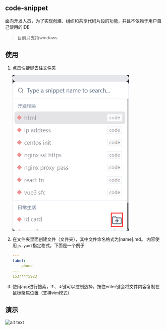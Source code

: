 ## code-snippet
面向开发人员，为了实现创建、组织和共享代码片段的功能，并且不依赖于用户自己使用的IDE
>目前只支持windows
## 使用
1. 点击快捷键去往文件夹

    ![alt text](image.png)  
2. 在文件夹里面创建文件（文件夹），其中文件命名格式为[name].md。 
    内容使用`js-yaml`指定格式。下面是一个例子
    ```yaml
    ---
    label:
        phone
    ---
    153****5923
    ```
3. 使用app进行搜索，↑、↓键可以控制选择，按住enter键会将文件内容复制在鼠标聚焦位置（支持vim模式）

## 演示
![alt text](demo.gif)